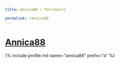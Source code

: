 ```yaml
---
title: Annica88 | Patromierz

permalink: /annica88
---
```


# [Annica88](https://patronite.pl/annica88)

{% include profile.md name="annica88" prefix="a" %}
